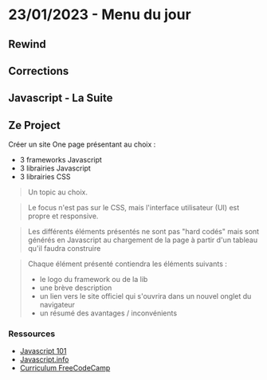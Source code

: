 # 23/01/2023 - Menu du jour

## Rewind

## Corrections

## Javascript - La Suite

## Ze Project

Créer un site One page présentant au choix :

- 3 frameworks Javascript
- 3 librairies Javascript
- 3 librairies CSS

> Un topic au choix.

> Le focus n'est pas sur le CSS, mais l'interface utilisateur (UI) est propre et responsive.

> Les différents éléments présentés ne sont pas "hard codés" mais sont générés en Javascript au chargement de la page à partir d'un tableau qu'il faudra construire

> Chaque élément présenté contiendra les éléments suivants :
>
> - le logo du framework ou de la lib
> - une brève description
> - un lien vers le site officiel qui s'ouvrira dans un nouvel onglet du navigateur
> - un résumé des avantages / inconvénients

### Ressources

- [Javascript 101](https://capable-profiterole-4848e2.netlify.app/)
- [Javascript.info](https://javascript.info/)
- [Curriculum FreeCodeCamp](https://www.freecodecamp.org/learn/javascript-algorithms-and-data-structures/#basic-javascript)

